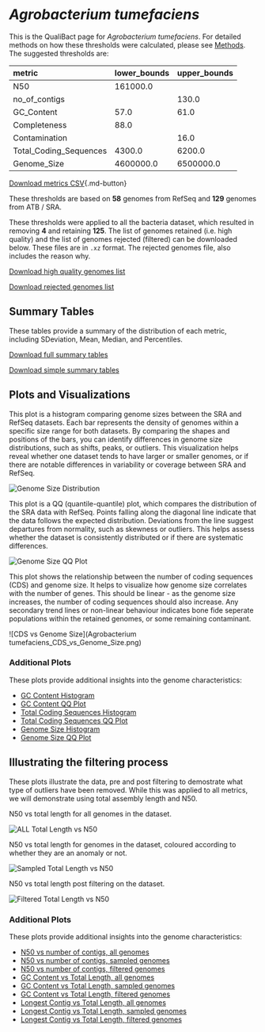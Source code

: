 # *Agrobacterium tumefaciens*

This is the QualiBact page for *Agrobacterium tumefaciens*. For detailed methods on how these thresholds were calculated, please see [Methods](../../methods.md).
The suggested thresholds are: 

| metric                 | lower_bounds   | upper_bounds   |
|:-----------------------|:---------------|:---------------|
| N50                    | 161000.0       |                |
| no_of_contigs          |                | 130.0          |
| GC_Content             | 57.0           | 61.0           |
| Completeness           | 88.0           |                |
| Contamination          |                | 16.0           |
| Total_Coding_Sequences | 4300.0         | 6200.0         |
| Genome_Size            | 4600000.0      | 6500000.0      |

[Download metrics CSV](Agrobacterium_tumefaciens_metrics.csv){.md-button}


These thresholds are based on **58** genomes from RefSeq and **129** genomes from ATB / SRA.

These thresholds were applied to all the bacteria dataset, which resulted in removing **4** and retaining **125**.
The list of genomes retained (i.e. high quality) and the list of genomes rejected (filtered) can be downloaded below. These files are in `.xz` format. The rejected genomes file, also includes the reason why.

[Download high quality genomes list](Agrobacterium_tumefaciens_high_quality_genomes.csv.xz)


[Download rejected genomes list](Agrobacterium_tumefaciens_filtered_out_genomes.csv.xz)



## Summary Tables
These tables provide a summary of the distribution of each metric, including SDeviation, Mean, Median, and Percentiles.

[Download full summary tables](summary.csv)

[Download simple summary tables](selected_summary.csv)

## Plots and Visualizations

This plot is a histogram comparing genome sizes between the SRA and RefSeq datasets. Each bar represents the density of genomes within a specific size range for both datasets. By comparing the shapes and positions of the bars, you can identify differences in genome size distributions, such as shifts, peaks, or outliers. This visualization helps reveal whether one dataset tends to have larger or smaller genomes, or if there are notable differences in variability or coverage between SRA and RefSeq.

![Genome Size Distribution](Genome_Size_refseq_histogram_kde.png)

This plot is a QQ (quantile-quantile) plot, which compares the distribution of the SRA data with RefSeq. Points falling along the diagonal line indicate that the data follows the expected distribution. Deviations from the line suggest departures from normality, such as skewness or outliers. This helps assess whether the dataset is consistently distributed or if there are systematic differences.

![Genome Size QQ Plot](Genome_Size_refseq_qqplot.png)

This plot shows the relationship between the number of coding sequences (CDS) and genome size. It helps to visualize how genome size correlates with the number of genes. This should be linear - as the genome size increases, the number of coding sequences should also increase. Any secondary trend lines or non-linear behaviour indicates bone fide seperate populations within the retained genomes, or some remaining contaminant. 

![CDS vs Genome Size](Agrobacterium tumefaciens_CDS_vs_Genome_Size.png)

### Additional Plots

These plots provide additional insights into the genome characteristics:

- [GC Content Histogram](GC_Content_refseq_histogram_kde.png)
- [GC Content QQ Plot](GC_Content_refseq_qqplot.png)
- [Total Coding Sequences Histogram](Total_Coding_Sequences_refseq_histogram_kde.png)
- [Total Coding Sequences QQ Plot](Total_Coding_Sequences_refseq_qqplot.png)
- [Genome Size Histogram](Genome_Size_refseq_histogram_kde.png)
- [Genome Size QQ Plot](Genome_Size_refseq_qqplot.png)
## Illustrating the filtering process
These plots illustrate the data, pre and post filtering to demostrate what type of outliers have been removed. While this was applied to all metrics, we will demonstrate using total assembly length and N50.

N50 vs total length for all genomes in the dataset.

![ALL Total Length vs N50](Agrobacterium_tumefaciens_all_total_length_N50.png)

N50 vs total length for genomes in the dataset, coloured according to whether they are an anomaly or not.

![Sampled Total Length vs N50](Agrobacterium_tumefaciens_sample_total_length_N50.png)

N50 vs total length post filtering on the dataset.

![Filtered Total Length vs N50](Agrobacterium_tumefaciens_filt_total_length_N50.png)

### Additional Plots

These plots provide additional insights into the genome characteristics:

- [N50 vs number of contigs, all genomes](Agrobacterium_tumefaciens_all_N50_number.png)
- [N50 vs number of contigs, sampled genomes](Agrobacterium_tumefaciens_sample_N50_number.png)
- [N50 vs number of contigs, filtered genomes](Agrobacterium_tumefaciens_filt_N50_number.png)
- [GC Content vs Total Length, all genomes](Agrobacterium_tumefaciens_all_total_length_GC_Content.png)
- [GC Content vs Total Length, sampled genomes](Agrobacterium_tumefaciens_sample_total_length_GC_Content.png)
- [GC Content vs Total Length, filtered genomes](Agrobacterium_tumefaciens_filt_total_length_GC_Content.png)
- [Longest Contig vs Total Length, all genomes](Agrobacterium_tumefaciens_all_total_length_longest.png)
- [Longest Contig vs Total Length, sampled genomes](Agrobacterium_tumefaciens_sample_total_length_longest.png)
- [Longest Contig vs Total Length, filtered genomes](Agrobacterium_tumefaciens_filt_total_length_longest.png)
